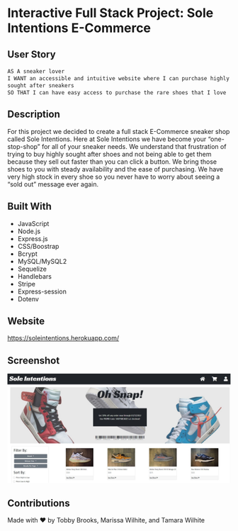 # Interactive Full Stack Project: Sole Intentions E-Commerce

## User Story
```
AS A sneaker lover
I WANT an accessible and intuitive website where I can purchase highly sought after sneakers
SO THAT I can have easy access to purchase the rare shoes that I love
```

## Description
For this project we decided to create a full stack E-Commerce sneaker shop called Sole Intentions. Here at Sole Intentions we have become your “one-stop-shop” for all of your sneaker needs. We understand that frustration of trying to buy highly sought after shoes and not being able to get them because they sell out faster than you can click a button. We bring those shoes to you with steady availability and the ease of purchasing. We have very high stock in every shoe so you never have to worry about seeing a “sold out” message ever again. 

## Built With
* JavaScript
* Node.js
* Express.js
* CSS/Boostrap
* Bcrypt
* MySQL/MySQL2
* Sequelize
* Handlebars
* Stripe
* Express-session
* Dotenv

## Website
https://soleintentions.herokuapp.com/

## Screenshot
![Screenshot](./public/images/screenshot.JPG?raw=true "Screenshot")

## Contributions
Made with ❤️️ by Tobby Brooks, Marissa Wilhite, and Tamara Wilhite